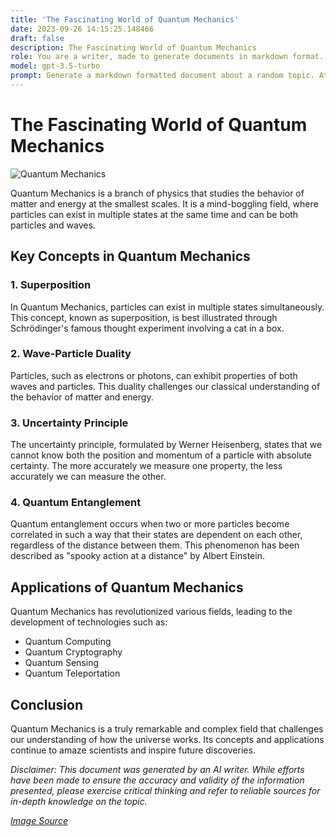 ```yaml
---
title: 'The Fascinating World of Quantum Mechanics'
date: 2023-09-26 14:15:25.148466
draft: false
description: The Fascinating World of Quantum Mechanics
role: You are a writer, made to generate documents in markdown format. It is very important that all of the documents you generate are in valid markdown format.
model: gpt-3.5-turbo
prompt: Generate a markdown formatted document about a random topic. At the bottom, include a disclaimer explaining that the document was generated by you. The first line of the document should be the title. Make sure that the entire document is in proper markdown format, using a mix of various tags to make the document visually appealing.
---
```


# The Fascinating World of Quantum Mechanics

![Quantum Mechanics](https://images.unsplash.com/photo-1519434719240-50ec8ce8b81d)

Quantum Mechanics is a branch of physics that studies the behavior of matter and energy at the smallest scales. It is a mind-boggling field, where particles can exist in multiple states at the same time and can be both particles and waves.

## Key Concepts in Quantum Mechanics

### 1. Superposition
In Quantum Mechanics, particles can exist in multiple states simultaneously. This concept, known as superposition, is best illustrated through Schrödinger's famous thought experiment involving a cat in a box.

### 2. Wave-Particle Duality
Particles, such as electrons or photons, can exhibit properties of both waves and particles. This duality challenges our classical understanding of the behavior of matter and energy.

### 3. Uncertainty Principle
The uncertainty principle, formulated by Werner Heisenberg, states that we cannot know both the position and momentum of a particle with absolute certainty. The more accurately we measure one property, the less accurately we can measure the other.

### 4. Quantum Entanglement
Quantum entanglement occurs when two or more particles become correlated in such a way that their states are dependent on each other, regardless of the distance between them. This phenomenon has been described as "spooky action at a distance" by Albert Einstein.

## Applications of Quantum Mechanics

Quantum Mechanics has revolutionized various fields, leading to the development of technologies such as:

- Quantum Computing
- Quantum Cryptography
- Quantum Sensing
- Quantum Teleportation

## Conclusion

Quantum Mechanics is a truly remarkable and complex field that challenges our understanding of how the universe works. Its concepts and applications continue to amaze scientists and inspire future discoveries.

*Disclaimer: This document was generated by an AI writer. While efforts have been made to ensure the accuracy and validity of the information presented, please exercise critical thinking and refer to reliable sources for in-depth knowledge on the topic.*

*[Image Source](https://unsplash.com)*